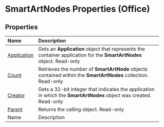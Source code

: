
# SmartArtNodes Properties (Office)

## Properties



|**Name**|**Description**|
|:-----|:-----|
| [Application](a6e4b4c3-dd85-9934-1385-8da604e7c761.md)|Gets an  **Application** object that represents the container application for the **SmartArtNodes** object. Read-only|
| [Count](8f4a83d3-0fdc-d842-ef54-f89b5be90265.md)|Retrieves the number of  **SmartArtNode** objects contained within the **SmartArtNodes** collection. Read-only|
| [Creator](421d27b1-19f7-8a3a-587b-835e3b3bf596.md)|Gets a 32-bit integer that indicates the application in which the  **SmartArtNodes** object was created. Read-only|
| [Parent](f0c8a542-97fe-f919-d04a-9620d1b829bd.md)|Returns the calling object. Read-only|
|Name|Description|
